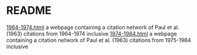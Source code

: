 # README

[1964-1974.html](1964-1974.html) a webpage containing a citation network of Paul et al. (1963) citations from 1964-1974 inclusive
[1974-1984.html](1974-1984.html) a webpage containing a citation network of Paul et al. (1963) citations from 1975-1984 inclusive
